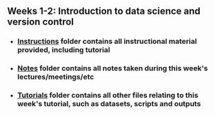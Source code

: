 ## Weeks 1-2: Introduction to data science and version control

- ### [Instructions](./Instructions)  folder contains all instructional material provided, including tutorial
- ### [Notes](./Notes)   folder contains all notes taken during this week's lectures/meetings/etc
- ### [Tutorials](./Tutorials)  folder contains all other files relating to this week's tutorial, such as datasets, scripts and outputs  
